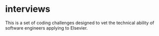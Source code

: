 # interviews
This is a set of coding challenges designed to vet the technical ability of software engineers applying to Elsevier.

